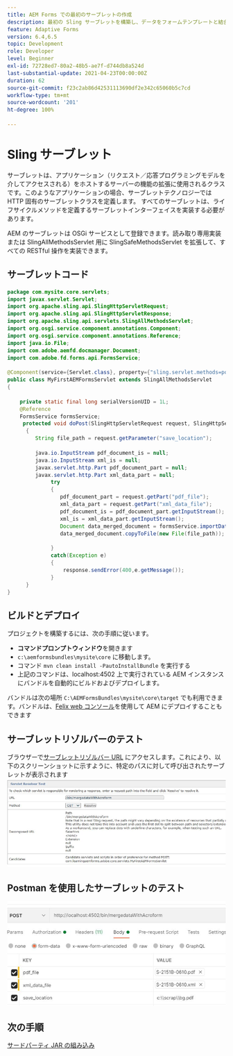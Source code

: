 ```yaml
---
title: AEM Forms での最初のサーブレットの作成
description: 最初の Sling サーブレットを構築し、データをフォームテンプレートと結合します。
feature: Adaptive Forms
version: 6.4,6.5
topic: Development
role: Developer
level: Beginner
exl-id: 72728ed7-80a2-48b5-ae7f-d744db8a524d
last-substantial-update: 2021-04-23T00:00:00Z
duration: 62
source-git-commit: f23c2ab86d42531113690df2e342c65060b5c7cd
workflow-type: tm+mt
source-wordcount: '201'
ht-degree: 100%

---
```


# Sling サーブレット

サーブレットは、アプリケーション（リクエスト／応答プログラミングモデルを介してアクセスされる）をホストするサーバーの機能の拡張に使用されるクラスです。このようなアプリケーションの場合、サーブレットテクノロジーでは HTTP 固有のサーブレットクラスを定義します。
すべてのサーブレットは、ライフサイクルメソッドを定義するサーブレットインターフェイスを実装する必要があります。


AEM のサーブレットは OSGi サービスとして登録できます。読み取り専用実装または SlingAllMethodsServlet 用に SlingSafeMethodsServlet を拡張して、すべての RESTful 操作を実装できます。

## サーブレットコード

```java
package com.mysite.core.servlets;
import javax.servlet.Servlet;
import org.apache.sling.api.SlingHttpServletRequest;
import org.apache.sling.api.SlingHttpServletResponse;
import org.apache.sling.api.servlets.SlingAllMethodsServlet;
import org.osgi.service.component.annotations.Component;
import org.osgi.service.component.annotations.Reference;
import java.io.File;
import com.adobe.aemfd.docmanager.Document;
import com.adobe.fd.forms.api.FormsService;

@Component(service={Servlet.class}, property={"sling.servlet.methods=post", "sling.servlet.paths=/bin/mergedataWithAcroform"})
public class MyFirstAEMFormsServlet extends SlingAllMethodsServlet
{
    
    private static final long serialVersionUID = 1L;
    @Reference
    FormsService formsService;
     protected void doPost(SlingHttpServletRequest request, SlingHttpServletResponse response)
      { 
         String file_path = request.getParameter("save_location");
         
         java.io.InputStream pdf_document_is = null;
         java.io.InputStream xml_is = null;
         javax.servlet.http.Part pdf_document_part = null;
         javax.servlet.http.Part xml_data_part = null;
              try
              {
                 pdf_document_part = request.getPart("pdf_file");
                 xml_data_part = request.getPart("xml_data_file");
                 pdf_document_is = pdf_document_part.getInputStream();
                 xml_is = xml_data_part.getInputStream();
                 Document data_merged_document = formsService.importData(new Document(pdf_document_is), new Document(xml_is));
                 data_merged_document.copyToFile(new File(file_path));
                 
              }
              catch(Exception e)
              {
                  response.sendError(400,e.getMessage());
              }
      }
}
```

## ビルドとデプロイ

プロジェクトを構築するには、次の手順に従います。

* **コマンドプロンプトウィンドウ**&#x200B;を開きます
* `c:\aemformsbundles\mysite\core` に移動します。
* コマンド `mvn clean install -PautoInstallBundle` を実行する
* 上記のコマンドは、localhost:4502 上で実行されている AEM インスタンスにバンドルを自動的にビルドおよびデプロイします。

バンドルは次の場所 `C:\AEMFormsBundles\mysite\core\target` でも利用できます。バンドルは、[Felix web コンソール](http://localhost:4502/system/console/bundles)を使用して AEM にデプロイすることもできます


## サーブレットリゾルバーのテスト

ブラウザーで[サーブレットリゾルバー URL](http://localhost:4502/system/console/servletresolver?url=%2Fbin%2FmergedataWithAcroform&amp;method=POST) にアクセスします。これにより、以下のスクリーンショットに示すように、特定のパスに対して呼び出されたサーブレットが表示されます
![servlet-resolver](assets/servlet-resolver.JPG)

## Postman を使用したサーブレットのテスト

![Postman を使用したサーブレットのテスト](assets/test-servlet-postman.JPG)

## 次の手順

[サードパーティ JAR の組み込み](./include-third-party-jars.md)

